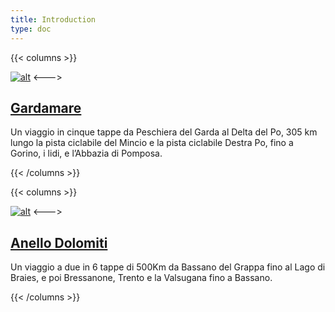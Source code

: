 ```yaml
---
title: Introduction
type: doc
---
```





{{< columns >}}

[![alt](/docs/2019-Gardamare/Gardamare-Tappa_4/04-1024x768.jpg)](docs/2019-gardamare)
<--->

## [Gardamare](docs/2019-gardamare)

Un viaggio in cinque tappe da Peschiera del Garda al Delta del Po, 305 km lungo la pista ciclabile del Mincio e la pista ciclabile Destra Po, fino a Gorino, i lidi, e l’Abbazia di Pomposa.

{{< /columns >}}

{{< columns >}}

[![alt](/docs/2019-Gardamare/Gardamare-Tappa_4/04-1024x768.jpg)](docs/2021-DolomitiTour)
<--->

## [Anello Dolomiti](docs/2019-gardamare)

Un viaggio a due in 6 tappe di 500Km da Bassano del Grappa fino al Lago di Braies, e poi Bressanone, Trento e la Valsugana fino a Bassano.


{{< /columns >}}





